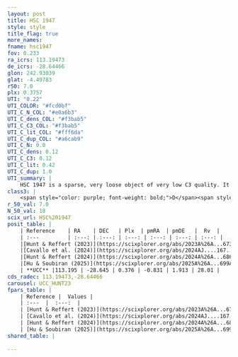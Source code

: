 ```yaml
---
layout: post
title: HSC 1947
style: style
title_flag: true
more_names: 
fname: hsc1947
fov: 0.233
ra_icrs: 113.19473
de_icrs: -28.64466
glon: 242.93039
glat: -4.49783
r50: 7.0
plx: 0.3757
UTI: "0.22"
UTI_COLOR: "#fcd0bf"
UTI_C_N_COL: "#e0a6b3"
UTI_C_dens_COL: "#f3bab5"
UTI_C_C3_COL: "#f3bab5"
UTI_C_lit_COL: "#fff6da"
UTI_C_dup_COL: "#a6cab9"
UTI_C_N: 0.0
UTI_C_dens: 0.12
UTI_C_C3: 0.12
UTI_C_lit: 0.42
UTI_C_dup: 1.0
UTI_summary: |
    HSC 1947 is a sparse, very loose object of very low C3 quality. It was recently reported in the literature.<br><br><span style="color: #99180f; font-weight: bold;">Warning: </span>contains less than 25 stars with <i>P>0.5</i> estimated.
class3: |
    <span style="color: purple; font-weight: bold;">D</span><span style="color: red; font-weight: bold;">C</span>
r_50_val: 7.0
N_50_val: 18
scix_url: HSC%201947
posit_table: |
    | Reference    | RA    | DEC   | Plx  | pmRA  | pmDE   |  Rv  |
    | :---         | :---: | :---: | :---: | :---: | :---: | :---: |
    |[Hunt & Reffert (2023)](https://scixplorer.org/abs/2023A%26A...673A.114H) | 113.126 | -28.637 | 0.371 | -0.831 | 1.918 | -- |
    |[Cavallo et al. (2024)](https://scixplorer.org/abs/2024AJ....167...12C) | 113.21 | -28.674 | 0.364 | -- | -- | -- |
    |[Hunt & Reffert (2024)](https://scixplorer.org/abs/2024A%26A...686A..42H) | 113.126 | -28.637 | 0.371 | -0.831 | 1.918 | -- |
    |[Hu & Soubiran (2025)](https://scixplorer.org/abs/2025A%26A...699A.246H) | 113.21 | -28.674 | -- | -- | -- | -- |
    | **UCC** |113.195 | -28.645 | 0.376 | -0.831 | 1.913 | 28.01 | 
cds_radec: 113.19473,-28.64466
carousel: UCC_HUNT23
fpars_table: |
    | Reference |  Values |
    | :---  |  :---:  |
    | [Hunt & Reffert (2023)](https://scixplorer.org/abs/2023A%26A...673A.114H) | `AV50=0.586, diffAV50=0.659, MOD50=11.961, logAge50=8.471` |
    | [Cavallo et al. (2024)](https://scixplorer.org/abs/2024AJ....167...12C) | `AV50=0.0, dMod50=11.5, logAge50=9.04, [Fe/H]50=0.15` |
    | [Hunt & Reffert (2024)](https://scixplorer.org/abs/2024A%26A...686A..42H) | `MassJ=84.1667` |
    | [Hu & Soubiran (2025)](https://scixplorer.org/abs/2025A%26A...699A.246H) | `MA22=-0.19, MA23f=-0.34, MZ23=-0.1, MK24=-0.24, MF24=-0.14` |
shared_table: |
    
---
```

